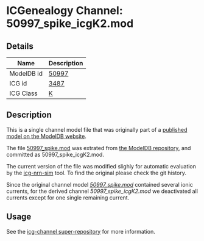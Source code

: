 # ICGenealogy Channel: 50997\_spike\_icgK2.mod

## Details

Name | Description
---- | -----------
ModelDB id | [50997](http://senselab.med.yale.edu/ModelDB/ShowModel.cshtml?model=50997)
ICG id | [3487](http://icg.neurotheory.ox.ac.uk/channels/1/3487)
ICG Class | [K](http://icg.neurotheory.ox.ac.uk/channels/1)

## Description

This is a single channel model file that was originally part of a [published model on the ModelDB website](http://senselab.med.yale.edu/ModelDB/ShowModel.cshtml?model=50997).


The file [50997\_spike.mod](50997_spike_icgK2.mod) was extrated from [the ModelDB repository](http://senselab.med.yale.edu/ModelDB/ShowModel.cshtml?model=50997), and committed as 50997\_spike\_icgK2.mod.

The current version of the file was modified slighly for automatic evaluation by the [icg-nrn-sim](https://github.com/icgenealogy/icg-nrn-sim) tool. To find the original please check the git history.

Since the original channel model *[50997\_spike.mod](http://senselab.med.yale.edu/ModelDB/ShowModel.cshtml?model=50997)* contained several ionic currents, for the derived channel *50997\_spike\_icgK2.mod* we deactivated all currents except for one single remaining current.


## Usage

See the [icg-channel super-repository](https://github.com/icgenealogy/icg-channels) for more information.